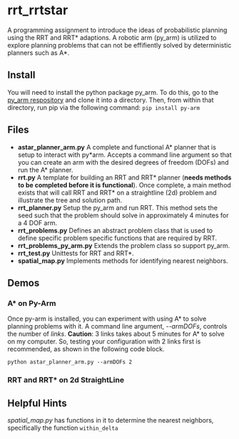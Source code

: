 # rrt_rrtstar
A programming assignment to introduce the ideas of probabilistic planning using the RRT and RRT* adaptions.  A robotic arm (py_arm) is utilized to explore planning problems that can not be effifiently solved by deterministic planners such as A*.  

## Install
You will need to install the python package py_arm.  To do this, go to the [py_arm respository](https://github.com/JMU-ROBOTICS-VIVA/py_arm) and clone it into a directory.  Then, from within that directory, run pip via the following command:
 ```pip install py-arm```
   

## Files
- **astar\_planner_arm.py** A complete and functional A* planner that is setup to interact with py*arm. Accepts a command line argument so that you can create an arm with the desired degrees of freedom (DOFs) and run the A\* planner. 
- **rrt.py** A template for building an RRT and RRT* planner (**needs methods to be completed before it is functional**).  Once complete, a main method exists that will call RRT and RRT* on a straightline (2d) problem and illustrate the tree and solution path.
- **rrt\_planner.py** Setup the py_arm and run RRT.  This method sets the seed such that the problem should solve in approximately 4 minutes for a 4 DOF arm.
- **rrt\_problems.py** Defines an abstract problem class that is used to define specific problem specific functions that are required by RRT. 
- **rrt\_problems\_py\_arm.py** Extends the problem class so support py_arm.
- **rrt\_test.py** Unittests for RRT and RRT*.
- **spatial\_map.py** Implements methods for identifying nearest neighbors.


## Demos

### A* on Py-Arm
Once py-arm is installed, you can experiment with using A* to solve planning problems with it.  A command line argument, *--armDOFs*, controls the number of *links*.  **Caution**: 3 links takes about 5 minutes for A* to solve on my computer.  So, testing your configuration with 2 links first is recommended, as shown in the following code block.
```
python astar_planner_arm.py --armDOFs 2
```

### RRT and RRT* on 2d StraightLine

## Helpful Hints
*spatial_map.py* has  functions in it to determine the nearest neighbors, specifically the function ```within_delta```

